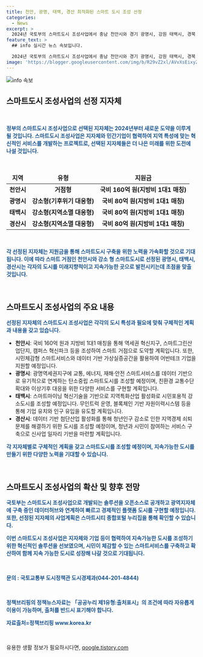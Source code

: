 ```yaml
---
title: 천안, 광명, 태백, 경산 최적화된 스마트 도시 조성 선정
categories:
  - News
excerpt: >
  2024년 국토부의 스마트도시 조성사업에서 충남 천안시와 경기 광명시, 강원 태백시, 경북 경산시 등 4개 지자체가 선정되었다. 이 사업은 지자체와 민간기업이 협력하여 지역 특성에 맞는 스마트서비스를 개발하는 것으로, 거점형과 강소형으로 나뉘어진다. 이에 각 선정된 지역은 3년간 국비를 받아 스마트도시를 조성할 예정이며, 국토부는 이를 통해 혁신적인 솔루션을 개발하고 실증함으로써 지속 가능한 도시로의 성장을 기대하고 있다. 자세한 계획은 국토부의 스마트시티 종합포털 누리집에서 확인 가능하며, 문의는 국토교통부 도시정책관 도시경제과로 연락할 수 있다.
feature_text: >
  ## info 실시간 뉴스 속보입니다.

  2024년 국토부의 스마트도시 조성사업에서 충남 천안시와 경기 광명시, 강원 태백시, 경북 경산시 등 4개 지자체가 선정되었다. 이 사업은 지자체와 민간기업이 협력하여 지역 특성에 맞는 스마트서비스를 개발하는 것으로, 거점형과 강소형으로 나뉘어진다. 이에 각 선정된 지역은 3년간 국비를 받아 스마트도시를 조성할 예정이며, 국토부는 이를 통해 혁신적인 솔루션을 개발하고 실증함으로써 지속 가능한 도시로의 성장을 기대하고 있다. 자세한 계획은 국토부의 스마트시티 종합포털 누리집에서 확인 가능하며, 문의는 국토교통부 도시정책관 도시경제과로 연락할 수 있다.
image: 'https://blogger.googleusercontent.com/img/b/R29vZ2xl/AVvXsEixyZcFfHzMRdzZMjFBmAUKJYCLCGyLL1o632UiGVXcaFdKo_bkvkuCioo0uUKlGfBVcT3P84aROyZIXSBEx3Aw5nCQ3pTgDom1WDC4m8eifvWiAmWEEVb4x6G_l8C0QH225ldMjyaFvpxGEBGNO37VmDTDMHGhJPq73UglMfDca1-0aw/s1600/blogspot.png'
---
```


<p><img src="https://blogger.googleusercontent.com/img/b/R29vZ2xl/AVvXsEixyZcFfHzMRdzZMjFBmAUKJYCLCGyLL1o632UiGVXcaFdKo_bkvkuCioo0uUKlGfBVcT3P84aROyZIXSBEx3Aw5nCQ3pTgDom1WDC4m8eifvWiAmWEEVb4x6G_l8C0QH225ldMjyaFvpxGEBGNO37VmDTDMHGhJPq73UglMfDca1-0aw/s1600/blogspot.png" alt="info 속보" /></p>

<h2 data-ke-size="size26">스마트도시 조성사업의 선정 지자체</h2>

<p data-ke-size="size16">&nbsp;</p>

<p><b><span style="color: #1a5490;">정부의 스마트도시 조성사업으로 선택된 지자체는 2024년부터 새로운 도약을 이루게 될 것입니다. 스마트도시 조성사업은 지자체와 민간기업이 협력하여 지역 특성에 맞는 혁신적인 서비스를 개발하는 프로젝트로, 선택된 지자체들은 더 나은 미래를 위한 도전에 나설 것입니다.</span></b></p>

<p data-ke-size="size16">&nbsp;</p>

<table>
<thead>
<tr>
<td style="text-align: center; height: 17px;"><b>지역</b></td>
<td style="text-align: center; height: 17px;"><b>유형</b></td>
<td style="text-align: center; height: 17px;"><b>지원금</b></td>
</tr>
</thead>
<tbody>
<tr>
<td style="text-align: center; height: 17px;"><b>천안시</b></td>
<td style="text-align: center; height: 17px;"><b>거점형</b></td>
<td style="text-align: center; height: 17px;"><b>국비 160억 원(지방비 1대1 매칭)</b></td>
</tr>
<tr>
<td style="text-align: center; height: 17px;"><b>광명시</b></td>
<td style="text-align: center; height: 17px;"><b>강소형(기후위기 대응형)</b></td>
<td style="text-align: center; height: 17px;"><b>국비 80억 원(지방비 1대1 매칭)</b></td>
</tr>
<tr>
<td style="text-align: center; height: 17px;"><b>태백시</b></td>
<td style="text-align: center; height: 17px;"><b>강소형(지역소멸 대응형)</b></td>
<td style="text-align: center; height: 17px;"><b>국비 80억 원(지방비 1대1 매칭)</b></td>
</tr>
<tr>
<td style="text-align: center; height: 17px;"><b>경산시</b></td>
<td style="text-align: center; height: 17px;"><b>강소형(지역소멸 대응형)</b></td>
<td style="text-align: center; height: 17px;"><b>국비 80억 원(지방비 1대1 매칭)</b></td>
</tr>
</tbody>
</table>

<p data-ke-size="size16">&nbsp;</p>

<p><b><span style="color: #1a5490;">각 선정된 지자체는 지원금을 통해 스마트도시 구축을 위한 노력을 가속화할 것으로 기대됩니다. 이에 따라 스마트 거점인 천안시와 강소 형 스마트도시로 선정된 광명시, 태백시, 경산시는 각자의 도시를 미래지향적이고 지속가능한 곳으로 발전시키는데 초점을 맞출 것입니다.</span></b></p>

<p data-ke-size="size16">&nbsp;</p>

<h2 data-ke-size="size26">스마트도시 조성사업의 주요 내용</h2>

<p><b><span style="color: #1a5490;">선정된 지자체의 스마트도시 조성사업은 각각의 도시 특성과 필요에 맞춰 구체적인 계획과 내용을 갖고 있습니다.</span></b></p>

<ul>
<li><b>천안시</b>: 국비 160억 원과 지방비 1대1 매칭을 통해 역세권 혁신지구, 스마트그린산업단지, 캠퍼스 혁신파크 등을 조성하여 스마트 거점으로 도약할 계획입니다. 또한, 시민체감형 스마트서비스와 데이터 기반 가상실증공간을 활용하여 어반테크 기업을 지원할 예정입니다.</li>
<li><b>광명시</b>: 광명역세권지구에 교통, 에너지, 재해·안전 스마트서비스를 데이터 기반으로 유기적으로 연계하는 탄소중립 스마트도시를 조성할 예정이며, 친환경 교통수단 확대와 이상기후 대응을 위한 다양한 서비스를 구현할 계획입니다.</li>
<li><b>태백시</b>: 스마트마이닝 혁신기술을 기반으로 지역특화산업 활성화로 시민포용적 강소도시를 조성할 예정입니다. 무인트럭 운영, 블록체인 기반 자원이력시스템 등을 통해 기업 유치와 인구 유입을 유도할 계획입니다.</li>
<li><b>경산시</b>: 데이터 기반 첨단산업 활성화를 통해 청년인구 감소로 인한 지역경제 쇠퇴 문제를 해결하기 위한 도시를 조성할 예정이며, 청년과 시민이 참여하는 서비스 구축으로 신사업 일자리 기반을 마련할 계획입니다.</li>
</ul>

<p><b><span style="color: #1a5490;">각 지자체별로 구체적인 계획을 갖고 스마트도시를 조성할 예정이며, 지속가능한 도시를 만들기 위한 다양한 노력을 기대할 수 있습니다.</span></b></p>

<p data-ke-size="size16">&nbsp;</p>

<h2 data-ke-size="size26">스마트도시 조성사업의 확산 및 향후 전망</h2>

<p><b><span style="color: #1a5490;">국토부는 스마트도시 조성사업으로 개발되는 솔루션을 오픈소스로 공개하고 광역지자체에 구축 중인 데이터허브와 연계하여 빠르고 경제적인 플랫폼 도시를 구현할 예정입니다. 또한, 선정된 지자체의 사업계획은 스마트시티 종합포털 누리집을 통해 확인할 수 있습니다.</span></b></p>

<p><b><span style="color: #1a5490;">이번 스마트도시 조성사업은 지자체와 기업 등이 협력하여 지속가능한 도시를 조성하기 위한 혁신적인 솔루션을 선보였으며, 시민이 체감할 수 있는 스마트서비스를 구축하고 확산하여 함께 지속 가능한 도시로 성장해 나갈 것으로 기대됩니다.</span></b></p>

<p data-ke-size="size16">&nbsp;</p>

<p><b><span style="color: #1a5490;">문의 : 국토교통부 도시정책관 도시경제과(044-201-4844)</span></b></p>

<p data-ke-size="size16">&nbsp;</p>

<p><b><span style="color: #1a5490;">정책브리핑의 정책뉴스자료는 「공공누리 제1유형:출처표시」의 조건에 따라 자유롭게 이용이 가능하며, 출처를 반드시 표기해야 합니다.</span></b></p>

<p><b><span style="color: #1a5490;">자료출처=정책브리핑 www.korea.kr</span></b></p>

<p data-ke-size="size16">&nbsp;</p>
유용한 생활 정보가 필요하시다면, <a href="https://qoogle.tistory.com" rel="dofollow">qoogle.tistory.com</a>


